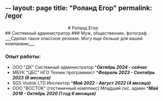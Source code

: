 --
layout: page
title: "Роланд Егор"
permalink: /egor
--

<center> # Роланд Егор </center>
## Системный администратор
### Муж, общественник, фотограф.
___Сделал такое классное резюме. Могу еще больше для вашей компаниии___

### Опыт работы:
- ООО "ДК" Системный администратор ****Октябрь 2024 - сейчас***
- МБУК "ЦБС" НГО Техник программист ****Февраль 2023 - Сентябрь 2023 (8 месяцев)***
- SGS Vostok LTD Инспектор ****Май 2022 - Август 2022 (4 месяца)***
- ООО "ВОСТОК" (гостиничный комплекс) Младший сис. админ ****Май 2019 - Октябрь 2020 (1 год 6 месяцев)***
